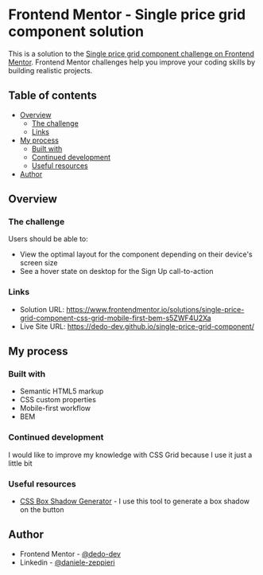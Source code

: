 # Frontend Mentor - Single price grid component solution

This is a solution to the [Single price grid component challenge on Frontend Mentor](https://www.frontendmentor.io/challenges/single-price-grid-component-5ce41129d0ff452fec5abbbc). Frontend Mentor challenges help you improve your coding skills by building realistic projects. 

## Table of contents

- [Overview](#overview)
  - [The challenge](#the-challenge)
  - [Links](#links)
- [My process](#my-process)
  - [Built with](#built-with)
  - [Continued development](#continued-development)
  - [Useful resources](#useful-resources)
- [Author](#author)

## Overview

### The challenge

Users should be able to:

- View the optimal layout for the component depending on their device's screen size
- See a hover state on desktop for the Sign Up call-to-action

### Links

- Solution URL: https://www.frontendmentor.io/solutions/single-price-grid-component-css-grid-mobile-first-bem-s5ZWF4U2Xa
- Live Site URL: https://dedo-dev.github.io/single-price-grid-component/
   
## My process

### Built with

- Semantic HTML5 markup
- CSS custom properties
- Mobile-first workflow
- BEM

### Continued development

I would like to improve my knowledge with CSS Grid because I use it just a little bit

### Useful resources

- [CSS Box Shadow Generator](https://boxshadows.xyz) - I use this tool to generate a box shadow on the button


## Author

- Frontend Mentor - [@dedo-dev](https://www.frontendmentor.io/profile/dedo-dev)
- Linkedin - [@daniele-zeppieri](https://www.linkedin.com/in/daniele-zeppieri-0b1a36252/)

